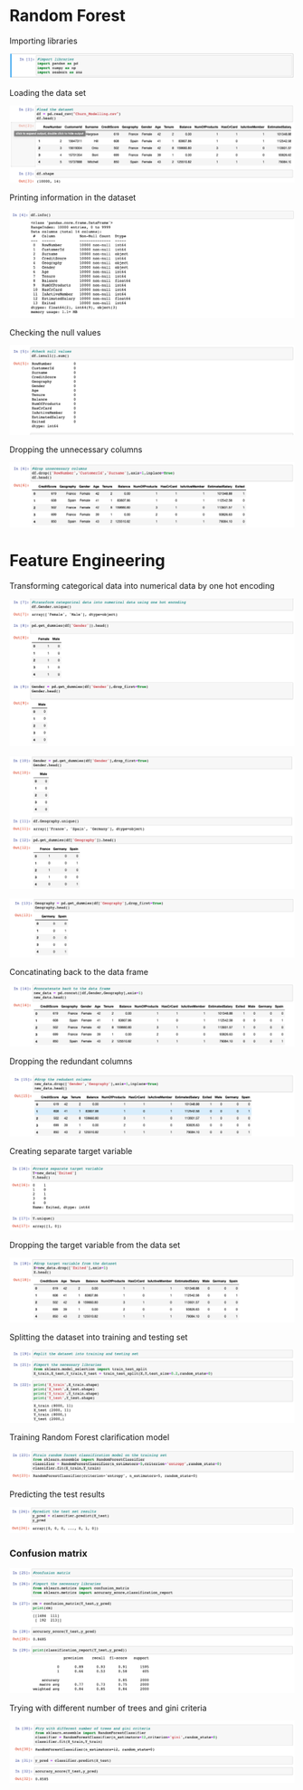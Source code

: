 # Random Forest
Importing libraries
<p align="center">
  <img width="" height="" src="https://github.com/AntonyGN/Homogeneous-Ensemble-Random-Forest/blob/main/images/1.png">
</p>
Loading the data set
<p align="center">
  <img width="" height="" src="https://github.com/AntonyGN/Homogeneous-Ensemble-Random-Forest/blob/main/images/2.png">
</p>
Printing information in the dataset
<p align="center">
  <img width="" height="" src="https://github.com/AntonyGN/Homogeneous-Ensemble-Random-Forest/blob/main/images/3.png">
</p>
Checking the null values
<p align="center">
  <img width="" height="" src="https://github.com/AntonyGN/Homogeneous-Ensemble-Random-Forest/blob/main/images/4.png">
</p>
Dropping the unnecessary columns
<p align="center">
  <img width="" height="" src="https://github.com/AntonyGN/Homogeneous-Ensemble-Random-Forest/blob/main/images/5.png">
</p>

# Feature Engineering 
 Transforming categorical data into numerical data by one hot encoding
<p align="center">
  <img width="" height="" src="https://github.com/AntonyGN/Homogeneous-Ensemble-Random-Forest/blob/main/images/6.png">
</p>
<p align="center">
  <img width="" height="" src="https://github.com/AntonyGN/Homogeneous-Ensemble-Random-Forest/blob/main/images/7.png">
</p>
<p align="center">
  <img width="" height="" src="https://github.com/AntonyGN/Homogeneous-Ensemble-Random-Forest/blob/main/images/8.png">
</p>
Concatinating back to the data frame
<p align="center">
  <img width="" height="" src="https://github.com/AntonyGN/Homogeneous-Ensemble-Random-Forest/blob/main/images/9.png">
</p>
Dropping the redundant columns
<p align="center">
  <img width="" height="" src="https://github.com/AntonyGN/Homogeneous-Ensemble-Random-Forest/blob/main/images/10.png">
</p>
Creating separate target variable
<p align="center">
  <img width="" height="" src="https://github.com/AntonyGN/Homogeneous-Ensemble-Random-Forest/blob/main/images/11.png">
</p>
Dropping the target variable from the data set
<p align="center">
  <img width="" height="" src="https://github.com/AntonyGN/Homogeneous-Ensemble-Random-Forest/blob/main/images/12.png">
</p>
Splitting the dataset into training and testing set
<p align="center">
  <img width="" height="" src="https://github.com/AntonyGN/Homogeneous-Ensemble-Random-Forest/blob/main/images/13.png">
</p>
Training Random Forest clarification model
<p align="center">
  <img width="" height="" src="https://github.com/AntonyGN/Homogeneous-Ensemble-Random-Forest/blob/main/images/14.png">
</p>
Predicting the test results
<p align="center">
  <img width="" height="" src="https://github.com/AntonyGN/Homogeneous-Ensemble-Random-Forest/blob/main/images/15.png">
</p>

### Confusion matrix
<p align="center">
  <img width="" height="" src="https://github.com/AntonyGN/Homogeneous-Ensemble-Random-Forest/blob/main/images/16.png">
</p>
Trying with different number of trees and gini criteria
<p align="center">
  <img width="" height="" src="https://github.com/AntonyGN/Homogeneous-Ensemble-Random-Forest/blob/main/images/17.png">
</p>
